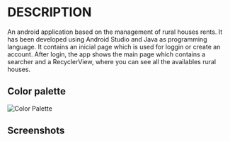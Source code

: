 # DESCRIPTION
An android application based on the management of rural houses rents. It has been developed using Android Studio and Java as programming language.
It contains an inicial page which is used for loggin or create an account. After login, the app shows the main page which contains a searcher and a RecyclerView, where you can see all the availables rural houses.

## Color palette

![Color Palette](/Screenshots/Colors.png|width=1000)

## Screenshots

